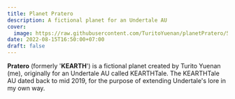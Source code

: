 ```yaml
---
title: Planet Pratero
description: A fictional planet for an Undertale AU
cover:
  image: https://raw.githubusercontent.com/TuritoYuenan/planetPratero/59271aafd96cd6daf70b5cbfae68bb6352f7616c/svg/globeArt.svg
date: 2022-08-15T16:50:00+07:00
draft: false
---
```

**Pratero** (formerly '**KEARTH**') is a fictional planet created by Turito Yuenan (me), originally for an Undertale AU called KEARTHTale.
The KEARTHTale AU dated back to mid 2019, for the purpose of extending Undertale's lore in my own way.
